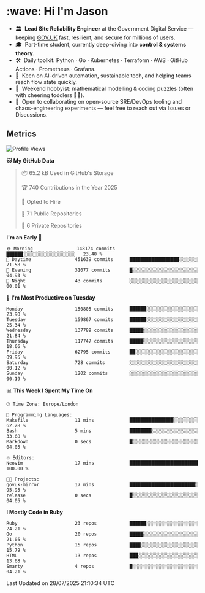 <h1 align="left" id="jason-title">:wave: Hi I'm Jason</h1>

- 🏛️ &nbsp;**Lead Site Reliability Engineer** at the Government Digital Service — keeping [GOV.UK](https://www.gov.uk/) fast, resilient, and secure for millions of users.  
- 🎓 &nbsp;Part-time student, currently deep-diving into **control & systems theory**.  
- 🛠️ &nbsp;Daily toolkit: Python · Go · Kubernetes · Terraform · AWS · GitHub Actions · Prometheus · Grafana.  
- 🌱 &nbsp;Keen on AI-driven automation, sustainable tech, and helping teams reach flow state quickly.  
- 🧩 &nbsp;Weekend hobbyist: mathematical modelling & coding puzzles (often with cheering toddlers 👶👶). 
- 🤝 &nbsp;Open to collaborating on open-source SRE/DevOps tooling and chaos-engineering experiments — feel free to reach out via Issues or Discussions.


<h2>Metrics</h2>

<!--START_SECTION:waka-->
![Profile Views](http://img.shields.io/badge/Profile%20Views-0-blue)

**🐱 My GitHub Data** 

> 📦 65.2 kB Used in GitHub's Storage 
 > 
> 🏆 740 Contributions in the Year 2025
 > 
> 💼 Opted to Hire
 > 
> 📜 71 Public Repositories 
 > 
> 🔑 6 Private Repositories 
 > 
**I'm an Early 🐤** 

```text
🌞 Morning                148174 commits      ██████░░░░░░░░░░░░░░░░░░░   23.48 % 
🌆 Daytime                451639 commits      ██████████████████░░░░░░░   71.58 % 
🌃 Evening                31077 commits       █░░░░░░░░░░░░░░░░░░░░░░░░   04.93 % 
🌙 Night                  43 commits          ░░░░░░░░░░░░░░░░░░░░░░░░░   00.01 % 
```
📅 **I'm Most Productive on Tuesday** 

```text
Monday                   150805 commits      ██████░░░░░░░░░░░░░░░░░░░   23.90 % 
Tuesday                  159867 commits      ██████░░░░░░░░░░░░░░░░░░░   25.34 % 
Wednesday                137789 commits      █████░░░░░░░░░░░░░░░░░░░░   21.84 % 
Thursday                 117747 commits      █████░░░░░░░░░░░░░░░░░░░░   18.66 % 
Friday                   62795 commits       ██░░░░░░░░░░░░░░░░░░░░░░░   09.95 % 
Saturday                 728 commits         ░░░░░░░░░░░░░░░░░░░░░░░░░   00.12 % 
Sunday                   1202 commits        ░░░░░░░░░░░░░░░░░░░░░░░░░   00.19 % 
```


📊 **This Week I Spent My Time On** 

```text
🕑︎ Time Zone: Europe/London

💬 Programming Languages: 
Makefile                 11 mins             ████████████████░░░░░░░░░   62.28 % 
Bash                     5 mins              ████████░░░░░░░░░░░░░░░░░   33.68 % 
Markdown                 0 secs              █░░░░░░░░░░░░░░░░░░░░░░░░   04.05 % 

🔥 Editors: 
Neovim                   17 mins             █████████████████████████   100.00 % 

🐱‍💻 Projects: 
govuk-mirror             17 mins             ████████████████████████░   95.95 % 
release                  0 secs              █░░░░░░░░░░░░░░░░░░░░░░░░   04.05 % 
```

**I Mostly Code in Ruby** 

```text
Ruby                     23 repos            ██████░░░░░░░░░░░░░░░░░░░   24.21 % 
Go                       20 repos            █████░░░░░░░░░░░░░░░░░░░░   21.05 % 
Python                   15 repos            ████░░░░░░░░░░░░░░░░░░░░░   15.79 % 
HTML                     13 repos            ███░░░░░░░░░░░░░░░░░░░░░░   13.68 % 
Smarty                   4 repos             █░░░░░░░░░░░░░░░░░░░░░░░░   04.21 % 
```




 Last Updated on 28/07/2025 21:10:34 UTC
<!--END_SECTION:waka-->

<!-- links -->

[issues page]: https://github.com/jasonBirchall/jasonBirchall/issues "jasonBirchall/issues"
